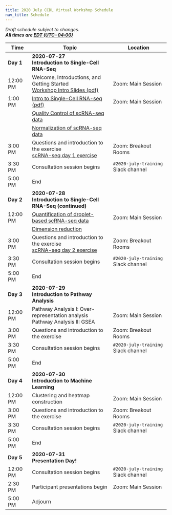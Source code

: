 ```yaml
---
title: 2020 July CCDL Virtual Workshop Schedule
nav_title: Schedule
---
```


<!--See an example from a past virtual workshop here: https://github.com/AlexsLemonade/2020-may-training/wiki/Schedule --> 

*Draft schedule subject to changes.* <br>
__*All times are [EDT (UTC−04:00)](https://www.timeanddate.com/time/zones/edt)*__

| Time        | Topic                                          | Location |
|-------------|------------------------------------------------|----------|
| **Day 1**   | **2020-07-27** <br> **Introduction to Single-Cell RNA-Seq** |  |
| 12:00 PM    | Welcome, Introductions, and Getting Started <br> [Workshop Intro Slides (pdf)](../slides/2020-07-27_CCDL_Workshop_Intro.pdf) | Zoom: Main Session |
| 1:00 PM     | [Intro to Single-Cell RNA-seq (pdf)](../slides/2020-07-27_Intro_to_scRNA-seq.pdf)| Zoom: Main Session |
|             | [Quality Control of scRNA-seq data](https://htmlpreview.github.io/?https://github.com/AlexsLemonade/training-modules/blob/{{site.release_tag}}/scRNA-seq/01-filtering_scRNA-seq.nb.html) |    |
|             | [Normalization of scRNA-seq data](https://htmlpreview.github.io/?https://github.com/AlexsLemonade/training-modules/blob/{{site.release_tag}}/scRNA-seq/02-normalizing_scRNA-seq.nb.html) |    |
| 3:00 PM     | Questions and introduction to the exercise <br> [scRNA-seq day 1 exercise](https://github.com/AlexsLemonade/training-modules/blob/{{site.release_tag}}/scRNA-seq/03-scrnaseq_day1_exercise.Rmd) | Zoom: Breakout Rooms
| 3:30 PM     | Consultation session begins | `#2020-july-training` Slack channel |
| 5:00 PM     | End             |
| **Day 2**   | **2020-07-28** <br> **Introduction to Single-Cell RNA-Seq (continued)** |
| 12:00 PM    | [Quantification of droplet-based scRNA-seq data](https://htmlpreview.github.io/?https://github.com/AlexsLemonade/training-modules/blob/{{site.release_tag}}/scRNA-seq/04-tag-based_scRNA-seq_processing.nb.html) | Zoom: Main Session |
|             | [Dimension reduction](https://htmlpreview.github.io/?https://github.com/AlexsLemonade/training-modules/blob/{{site.release_tag}}/scRNA-seq/05-dimension_reduction_scRNA-seq.nb.html)  |     |
| 3:00 PM     | Questions and introduction to the exercise <br> [scRNA-seq day 2 exercise](https://github.com/AlexsLemonade/training-modules/blob/{{site.release_tag}}/scRNA-seq/06-scrnaseq_day2_exercise.Rmd) | Zoom: Breakout Rooms |
| 3:30 PM     | Consultation session begins | `#2020-july-training` Slack channel |
| 5:00 PM     | End | |
| **Day 3**   | **2020-07-29** <br> **Introduction to Pathway Analysis** |   |
| 12:00 PM    | Pathway Analysis I: Over-representation analysis <br> Pathway Analysis II: GSEA | Zoom: Main Session |
| 3:00 PM     | Questions and introduction to the exercise | Zoom: Breakout Rooms | 
| 3:30 PM     | Consultation session begins | `#2020-july-training` Slack channel |
| 5:00 PM     | End | |
| **Day 4**   | **2020-07-30** <br> **Introduction to Machine Learning** |
| 12:00 PM    | Clustering and heatmap construction | Zoom: Main Session |
| 3:00 PM     | Questions and introduction to the exercise | Zoom: Breakout Rooms | 
| 3:30 PM     | Consultation session begins | `#2020-july-training` Slack channel |
| 5:00 PM     | End | |  
| **Day 5**   | **2020-07-31** <br> **Presentation Day!** |
| 12:00 PM    | Consultation session begins | `#2020-july-training` Slack channel |
| 2:30 PM     | Participant presentations begin | Zoom: Main Session |
| 5:00 PM     | Adjourn   |
